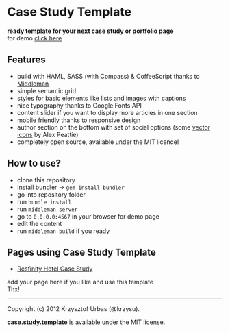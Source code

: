 # Case Study Template

__ready template for your next case study or portfolio page__     
for demo [click here](http://krzysu.github.com/case.study.template/)  

## Features

-   build with HAML, SASS (with Compass) & CoffeeScript thanks to [Middleman](http://middlemanapp.com/)
-   simple semantic grid
-   styles for basic elements like lists and images with captions
-   nice typography thanks to Google Fonts API
-   content slider if you want to display more articles in one section
-   mobile friendly thanks to responsive design
-   author section on the bottom with set of social options (some [vector icons](http://www.alexpeattie.com/projects/justvector_icons/) by Alex Peattie)
-   completely open source, available under the MIT licence!

## How to use?

-   clone this repository
-   install bundler -> `gem install bundler`
-   go into repository folder
-   run `bundle install`
-   run `middleman server`
-   go to `0.0.0.0:4567` in your browser for demo page
-   edit the content
-   run `middleman build` if you ready

## Pages using Case Study Template

-   [Resfinity Hotel Case Study](http://portfolio.myviews.pl/resfinity_hotel_2012/)

add your page here if you like and use this template  
Thx!


* * *
Copyright (c) 2012 Krzysztof Urbas (@krzysu).

__case.study.template__ is available under the MIT license.